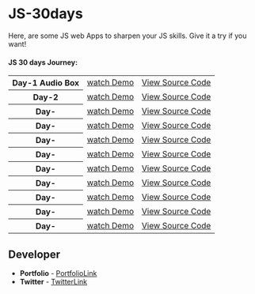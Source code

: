 # JS-30days

Here, are some JS web Apps to sharpen your JS skills. Give it a try if you want!

####  JS 30 days Journey:

  <table>
    <tr>
      <th>Day-1 Audio Box</th>
      <td><a href="https://o15b38.csb.app/">watch Demo</a></td>
      <td><a href="https://codesandbox.io/s/day-1-audiobox-o15b38">View Source Code</a></td>
    </tr>
    <tr>
      <th>Day-2</th>
      <td><a href="">watch Demo</a></td>
      <td><a href="">View Source Code</a></td>
    </tr>
    <tr>
      <th>Day-</th>
      <td><a href="">watch Demo</a></td>
      <td><a href="">View Source Code</a></td>
    </tr>
    <tr>
      <th>Day-</th>
      <td><a href="">watch Demo</a></td>
      <td><a href="">View Source Code</a></td>
    </tr>
    <tr>
      <th>Day-</th>
      <td><a href="">watch Demo</a></td>
      <td><a href="">View Source Code</a></td>
    </tr>
    <tr>
      <th>Day-</th>
      <td><a href="">watch Demo</a></td>
      <td><a href="">View Source Code</a></td>
    </tr>
    <tr>
      <th>Day-</th>
      <td><a href="">watch Demo</a></td>
      <td><a href="">View Source Code</a></td>
    </tr>
    <tr>
      <th>Day-</th>
      <td><a href="">watch Demo</a></td>
      <td><a href="">View Source Code</a></td>
    </tr>
    <tr>
      <th>Day-</th>
      <td><a href="">watch Demo</a></td>
      <td><a href="">View Source Code</a></td>
    </tr>
    <tr>
      <th>Day-</th>
      <td><a href="">watch Demo</a></td>
      <td><a href="">View Source Code</a></td>
    </tr>
    <tr>
      <th>Day-</th>
      <td><a href="">watch Demo</a></td>
      <td><a href="">View Source Code</a></td>
    </tr>

   </table>

## **Developer**

- **Portfolio** - [PortfolioLink](https://sabiya.netlify.app/)
- **Twitter** - [TwitterLink](https://twitter.com/nerd_fswd)
